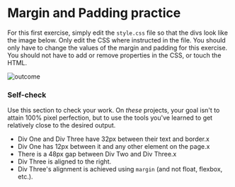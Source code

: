 # Margin and Padding practice

For this first exercise, simply edit the `style.css` file so that the divs look like the image below. Only edit the CSS where instructed in the file.  You should only have to change the values of the margin and padding for this exercise. You should not have to add or remove properties in the CSS, or touch the HTML.

![outcome](./desired-outcome.png)

### Self-check 
Use this section to check your work. On _these_ projects, your goal isn't to attain 100% pixel perfection, but to use the tools you've learned to get relatively close to the desired output.

- Div One and Div Three have 32px between their text and border.x
- Div One has 12px between it and any other element on the page.x
- There is a 48px gap between Div Two and Div Three.x
- Div Three is aligned to the right.
- Div Three's alignment is achieved using `margin` (and not float, flexbox, etc.).